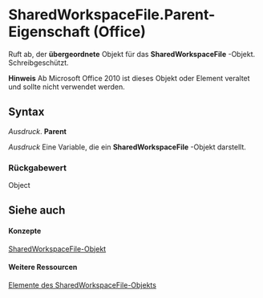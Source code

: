 
# SharedWorkspaceFile.Parent-Eigenschaft (Office)

Ruft ab, der  **übergeordnete** Objekt für das **SharedWorkspaceFile** -Objekt. Schreibgeschützt.


 **Hinweis**  Ab Microsoft Office 2010 ist dieses Objekt oder Element veraltet und sollte nicht verwendet werden.


## Syntax

 _Ausdruck_. **Parent**

 _Ausdruck_ Eine Variable, die ein **SharedWorkspaceFile** -Objekt darstellt.


### Rückgabewert

Object


## Siehe auch


#### Konzepte


[SharedWorkspaceFile-Objekt](44e0bbfa-145d-df71-928f-2333b54f1829.md)
#### Weitere Ressourcen


[Elemente des SharedWorkspaceFile-Objekts](http://msdn.microsoft.com/library/5d4b35b5-ef65-7b5b-917e-a0cc282f901f%28Office.15%29.aspx)